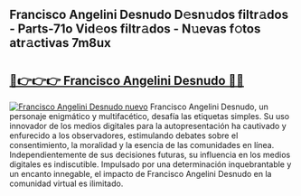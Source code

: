 ## Francisco Angelini Desnudo D𝚎sn𝚞dos filtr𝚊dos - Parts-71o Vid𝚎os filtr𝚊dos - N𝚞evas f𝚘tos atr𝚊ctivas 7m8ux

# <h2><a href="http://mbchi5o.tromn.icu/?c=Francisco+Angelini+Desnudo">🔗👉👉👉 Francisco Angelini Desnudo 🔗🔗</a></h2>

[![Francisco Angelini Desnudo nuevo](https://i.imgur.com/pEAQMta.gif)](http://mbchi5o.tromn.icu/?c=Francisco+Angelini+Desnudo)
Francisco Angelini Desnudo, un personaje enigmático y multifacético, desafía las etiquetas simples. Su uso innovador de los medios digitales para la autopresentación ha cautivado y enfurecido a los observadores, estimulando debates sobre el consentimiento, la moralidad y la esencia de las comunidades en línea. Independientemente de sus decisiones futuras, su influencia en los medios digitales es indiscutible. Impulsado por una determinación inquebrantable y un encanto innegable, el impacto de Francisco Angelini Desnudo en la comunidad virtual es ilimitado.
